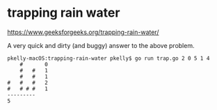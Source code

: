 # trapping rain water

https://www.geeksforgeeks.org/trapping-rain-water/

A very quick and dirty (and buggy) answer to the above problem.

    pkelly-macOS:trapping-rain-water pkelly$ go run trap.go 2 0 5 1 4
        #       0
        #   #   1
        #   #   1
    #   #   #   2
    #   # # #   1
    ---------
    5
